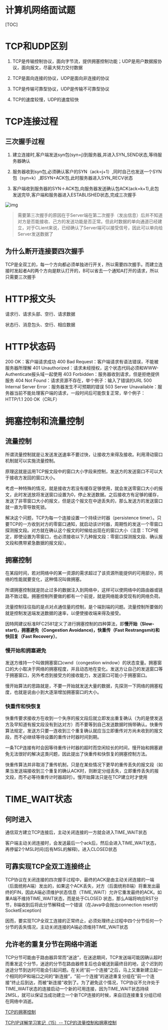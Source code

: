# 计算机网络面试题
[TOC]
# TCP和UDP区别

1. TCP是传输控制协议，面向字节流，提供拥塞控制功能；UDP是用户数据报协议，面向报文，尽最大努力交付数据

2. TCP是面向连接的协议，UDP是面向非连接的协议
3. TCP是传输可靠型协议，UDP是传输不可靠型协议
4. TCP的速度较慢，UDP的速度较快

# TCP连接过程

## 三次握手过程

1. 建立连接时,客户端发送syn包(syn=j)到服务器,并进入SYN_SEND状态,等待服务器确认


2. 服务器收到syn包,必须确认客户的SYN（ack=j+1）,同时自己也发送一个SYN包（syn=k）,即SYN+ACK包,此时服务器进入SYN_RECV状态
3. 客户端收到服务器的SYN＋ACK包,向服务器发送确认包ACK(ack=k+1),此包发送完毕,客户端和服务器进入ESTABLISHED状态,完成三次握手

![img](http://blog.chinaunix.net/attachment/201304/8/22312037_1365405910EROI.png)

> 需要第三次握手的原因在于Server端在第二次握手（发出信息）后并不知道对方是否能接收、己方的发送功能是否正常。但此时数据的单向通道已经建立，对于CLient来说，已经确认了Server端可以接受信号，因此可以单向给Server发送数据了

## 为什么断开连接要四次握手

TCP是全双工的，每一个方向都必须单独进行开关，所以需要四次握手。而建立连接时发起者A的两个方向是默认打开的，B可以省去一个通知A打开的请求，所以只需要三次握手

# HTTP报文头

请求行、请求头部、空行、请求数据

状态行、消息包头、空行、相应数据

# HTTP状态码

200 OK：客户端请求成功
400 Bad Request：客户端请求有语法错误，不能被服务器所理解
401 Unauthorized：请求未经授权，这个状态代码必须和WWW-Authenticate报头域一起使用
403 Forbidden：服务器收到请求，但是拒绝提供服务
404 Not Found：请求资源不存在，举个例子：输入了错误的URL
500 Internal Server Error：服务器发生不可预期的错误
503 Server Unavailable：服务器当前不能处理客户端的请求，一段时间后可能恢复正常，举个例子：HTTP/1.1 200 OK（CRLF）

# 拥塞控制和流量控制

## 流量控制

所谓流量控制就是让发送发送速率不要过快，让接收方来得及接收。利用滑动窗口机制就可以实施流量控制。

原理这就是运用TCP报文段中的窗口大小字段来控制，发送方的发送窗口不可以大于接收方发回的窗口大小。

考虑一种特殊的情况，就是接收方若没有缓存足够使用，就会发送零窗口大小的报文，此时发送放将发送窗口设置为0，停止发送数据。之后接收方有足够的缓存，发送了非零窗口大小的报文，但是这个报文在中途丢失的，那么发送方的发送窗口就一直为零导致死锁。

解决这个问题，TCP为每一个连接设置一个持续计时器（persistence timer）。只要TCP的一方收到对方的零窗口通知，就启动该计时器，周期性的发送一个零窗口探测报文段。对方就在确认这个报文的时候给出现在的窗口大小（注意：TCP规定，即使设置为零窗口，也必须接收以下几种报文段：零窗口探测报文段、确认报文段和携带紧急数据的报文段）。

## 拥塞控制

在某段时间，若对网络中的某一资源的需求超过了该资源所能提供的可用部分，网络的性能就要变化，这种情况叫做拥塞。

所谓拥塞控制就是防止过多的数据注入到网络中，这样可以使网络中的路由器或链路不致过载。拥塞控制所要做的都有一个前提，就是网络能承受现有的网络负荷。

流量控制往往指的是点对点通信量的控制，是个端到端的问题。流量控制所要做的就是控制发送端发送数据的速率，以便使接收端来得及接受。

因特网建议标准RFC2581定义了进行拥塞控制的四种算法，即**慢开始（Slow-start)，拥塞避免（Congestion Avoidance)，快重传（Fast Restrangsmit)和快回复（Fast Recovery）**。

### 慢开始和拥塞避免

发送方维持一个叫做拥塞窗口cwnd（congestion window）的状态变量。拥塞窗口的大小取决于网络的拥塞程度，并且动态地在变化。发送方让自己的发送窗口等于拥塞窗口，另外考虑到接受方的接收能力，发送窗口可能小于拥塞窗口。

慢开始算法的思路就是，不要一开始就发送大量的数据，先探测一下网络的拥塞程度，也就是说由小到大逐渐增加拥塞窗口的大小。

### 快重传和快恢复

快重传要求接收方在收到一个失序的报文段后就立即发出重复确认（为的是使发送方及早知道有报文段没有到达对方）而不要等到自己发送数据时捎带确认。快重传算法规定，发送方只要一连收到三个重复确认就应当立即重传对方尚未收到的报文段，而不必继续等待设置的重传计时器时间到期。

一条TCP连接有时会因等待重传计时器的超时而空闲较长的时间，慢开始和拥塞避免无法很好的解决这类问题，因此提出了快重传和快恢复的拥塞控制方法。

快重传算法并非取消了重传机制，只是在某些情况下更早的重传丢失的报文段（如果当发送端接收到三个重复的确认ACK时，则断定分组丢失，立即重传丢失的报文段，而不必等待重传计时器超时）。慢开始算法只是在TCP建立时才使用

# TIME_WAIT状态

## 何时进入

通信双方建立TCP连接后，主动关闭连接的一方就会进入TIME_WAIT状态

客户端主动关闭连接时，会发送最后一个ack后，然后会进入TIME_WAIT状态，再停留2个MSL时间(后有MSL的解释)，进入CLOSED状态

## 可靠实现TCP全双工连接终止

TCP协议在关闭连接的四次握手过程中，最终的ACK是由主动关闭连接的一端（后面统称A端）发出的，如果这个ACK丢失，对方（后面统称B端）将重发出最终的FIN，因此A端必须维护状态信息（TIME_WAIT）允许它重发最终的ACK。如果A端不维持TIME_WAIT状态，而是处于CLOSED 状态，那么A端将响应RST分节，B端收到后将此分节解释成一个错误（在Java中会抛出connection reset的SocketException)

因而，要实现TCP全双工连接的正常终止，必须处理终止过程中四个分节任何一个分节的丢失情况，主动关闭连接的A端必须维持TIME_WAIT状态 

## 允许老的重复分节在网络中消逝

TCP分节可能由于路由器异常而“迷途”，在迷途期间，TCP发送端可能因确认超时而重发这个分节，迷途的分节在路由器修复后也会被送到最终目的地，这个迟到的迷途分节到达时可能会引起问题。在关闭“前一个连接”之后，马上又重新建立起一个相同的IP和端口之间的“新连接”，“前一个连接”的迷途重复分组在“前一个连接”终止后到达，而被“新连接”收到了。为了避免这个情况，TCP协议不允许处于TIME_WAIT状态的连接启动一个新的可用连接，因为TIME_WAIT状态持续2MSL，就可以保证当成功建立一个新TCP连接的时候，来自旧连接重复分组已经在网络中消逝。

[TCP的拥塞控制](http://blog.csdn.net/sicofield/article/details/9708383)

[TCP/IP详解学习笔记（15）-- TCP的流量控制和拥塞控制](http://www.cnblogs.com/newwy/p/3254029.html)